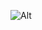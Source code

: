 <!-- # Sending SMS Text and OTP Verification Code with Twilio in Python -->

<!-- ![Python](https://img.shields.io/badge/Python-3.6%2B-blue) -->
<!-- ![License](https://img.shields.io/badge/License-MIT-green) -->
<!-- ![Twilio](https://img.shields.io/badge/Twilio-SMS-red) -->

<!-- This repository provides a Python-based implementation for sending SMS text messages and OTP (One-Time Password) verification codes using the Twilio API. Perfect for integrating two-factor authentication (2FA) or SMS notifications in your Python applications. -->

<!-- ## 📜 Features -->

<!-- - **Send SMS Text Messages**: Easily send SMS to any mobile number. -->
<!-- - **Generate OTP Codes**: Securely generate and send OTP codes. -->
<!-- - **OTP Verification**: Validate OTP codes entered by the user. -->

<!-- ## 📋 Prerequisites -->

<!-- Before running the project, ensure you have: -->

<!-- 1. Python 3.6 or higher. -->
<!-- 2. A [Twilio](https://www.twilio.com/) account with: -->
<!--    - Account SID -->
<!--    - Auth Token -->

<!-- ### Twilio Setup -->

<!-- 1. Sign up on [Twilio](https://www.twilio.com/try-twilio) and obtain your credentials (Account SID and Auth Token). -->
<!-- 2. Verify the phone numbers you want to use for sending and receiving SMS messages in the Twilio Console. -->

<!-- ## 🚀 Installation -->

<!-- 1. **Clone the repository**: -->
<!--    ```bash -->
<!--    git clone https://github.com/shahramsamar/Sending-SmS-text-and-Otp-verfication-code-with-Twilio-in-python -->
<!--    cd Sending-SmS-text-and-Otp-verfication-code-with-Twilio-in-python -->
<!--    ``` -->

<!-- 2. **Install dependencies**: -->
<!--    ```bash -->
<!--    pip install -r requirements.txt -->
<!--    ``` -->

<!-- ## ⚙️ Configuration -->

<!-- 1. Export your Twilio credentials as environment variables: -->
<!--    ```bash -->
<!--    export TWILIO_ACCOUNT_SID='your_account_sid' -->
<!--    export TWILIO_AUTH_TOKEN='your_auth_token' -->
<!--    ``` -->

<!-- 2. In `send_sms.py`, set the `from_` parameter to your Twilio phone number: -->
<!--    ```python -->
<!--    from_="your_twilio_phone_number" -->
<!--    ``` -->

<!-- ## 📝 Usage -->

<!-- ### Sending an SMS Message -->

<!-- To send a simple SMS text message: -->

<!-- ```python -->
<!-- from send_sms import send_text_message -->

<!-- # Replace with recipient's phone number and your message -->
<!-- recipient = "+1234567890" -->
<!-- message = "Hello! This is a test message from Twilio." -->

<!-- send_text_message(recipient, message) -->
<!-- ``` -->

<!-- ### Sending and Verifying an OTP -->

<!-- To send and verify an OTP code: -->

<!-- ```python -->
<!-- from otp_verification import send_otp, verify_otp -->

<!-- # Replace with recipient's phone number -->
<!-- recipient = "+1234567890" -->

<!-- # Send OTP -->
<!-- otp_code = send_otp(recipient) -->
<!-- print(f"OTP sent to {recipient}") -->

<!-- # Prompt user to enter the OTP received -->
<!-- user_otp = input("Enter the OTP you received: ") -->

<!-- # Verify OTP -->
<!-- if verify_otp(otp_code, user_otp): -->
<!--     print("✅ OTP verification successful!") -->
<!-- else: -->
<!--     print("❌ OTP verification failed.") -->
<!-- ``` -->

<!-- ## 📁 Project Structure -->

<!-- - `send_sms.py`: Contains the `send_text_message` function to send SMS messages. -->
<!-- - `otp_verification.py`: Contains functions for OTP generation, sending, and validation. -->
<!-- - `requirements.txt`: Lists required Python packages. -->
<!-- - `README.md`: Project documentation. -->

<!-- ## ⚠️ Important Notes -->

<!-- - **Twilio Trial Account**: If you're using a Twilio trial account, you can only send SMS to verified phone numbers. -->
<!-- - **SMS Charges**: Twilio charges per SMS message sent. Check Twilio's pricing page for details. -->

<!-- ## 🛠️ Troubleshooting -->

<!-- 1. **Invalid Phone Numbers**: Ensure the phone numbers are in the correct format (E.164 format). -->
<!-- 2. **Twilio API Errors**: Verify your Twilio credentials and ensure your phone numbers are verified (if using a trial account). -->
<!-- 3. **Environment Variables**: If you face issues with environment variables, consider hardcoding the values temporarily for testing. -->

<!-- ## 🧑‍💻 Author -->

<!-- Developed by [Shahramsamar](https://github.com/shahramsamar). For any questions or support, reach out at [shahramsamar2010@gmail.com](mailto:shahramsamar2010@gmail.com). -->

<!-- ## 📜 License -->

<!-- This project is licensed under the MIT License. See the [LICENSE](LICENSE) file for details. -->

<!-- ## 🙌 Acknowledgements -->

<!-- - [Twilio API Documentation](https://www.twilio.com/docs/usage/api) - For providing SMS and OTP functionality. -->
<!-- - [Python Requests Library](https://requests.readthedocs.io/) - For seamless HTTP requests to Twilio's API. -->

<!-- --- -->
![Alt](https://repobeats.axiom.co/api/embed/eabe6508a91fa38b4ace0060919094363916f544.svg "Repobeats analytics image")

<!-- Happy coding! 🚀 -->

